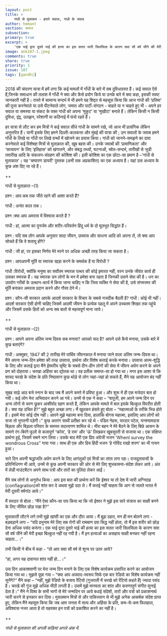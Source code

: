 ```yaml
---
layout: post
title: >
    गांधी से मुलाकत - हमारे सवाल, गांधी के जवाब
author: hemant
section: समाज
subsection:
primary: true
excerpt: >
    'एक भाई द्वारा दूसरे भाई की हत्या का इस सतत जारी सिलसिला के कारण सवा सौ वर्ष जीने की मेरी इच्छा बिल्कुल नहीं रह गयी है। मैं इन हत्याओं का असहाय साक्षी बनकर नहीं रहना चाहता...।'
image: ank107-1.jpeg
comments: true
share: true
priority: 1
issue: 107
tags: [gandhi]
---
```


2018 की चंपारण यात्रा में हमें लगा कि कई मामलों में गाँधी के बारे में सब दुविधाग्रस्त हैं। कई सवाल ऐसे हैं,जिनके समाधान की तलाश में गाँधी ने क्या और कैसे प्रयोग किये या उनके बारे में क्या कहा, इसकी स्पष्ट जानकारी नहीं है। रास्ते में सामान्य सन्दर्भ में भी हमने यह शिद्दत से महसूस किया कि आज गांधी की ‘प्रतिमा’ की पूजा करनेवाले या उसे पीटनेवाले लोग, जमात और पार्टी-संगठन - चाहते या न चाहते हुए भी - अपने हर सवाल या समस्या या संकट के वक्त गांधी को अपना ‘मुकुट’ या ‘मुखौटा’ बनाते हैं। लेकिन किसी न किसी दुविधा, द्वंद्व, उलझन, परेशानी या कठिनाई में फंसे रहते हैं।

हर यात्रा से लौट कर हम मित्रों ने कई सवाल सीधे गांधी के सामने रखे, जो आज भी प्रासंगिक लेकिन अनुत्तरित हैं। यानी इसके लिए हमने दिल्ली-कलकत्ता और मुंबई की यात्रा की ; उन सवालों के जवाब हमने गाँधी के लिखे या गाँधी पर लिखे ग्रन्थों में खोजने का प्रयास किया। गांधी को जानने-समझने का दावा करनेवाले कई विशेषज्ञ मित्रों से मुलाक़ात की, खूब बहस की। उनके जवाबों की ‘प्रामाणिकता’ और ‘सत्यापन’ के लिए ‘इतिहास’ को खंगालने, और संबद्ध तथ्यों, घटनाओं, स्रोत-सन्दर्भ, तारीखों से जुडी तवारीख आदि के संकलन-संग्रहण की कोशिश की। इसी कोशिश का एक छोटा-सा प्रमाण है –'गांधी से मुलाकात'। यह 'चम्पारण डायरी’ पुस्तक (अभी तक अप्रकाशित) का एक अध्याय है। यहां उस अध्याय के कुछ अंश दिए जा रहे हैं।

++

गांधी से मुलाक़ात –(1)

प्रश्न : आप कब तक जीते रहने की आशा करते हैं?

गांधी : अनंत काल तक।

प्रश्न :क्या आप अमरत्व में विश्वास करते हैं ?

गांधी : हां, आत्मा का पुनर्जम और शरीर-परिवर्तन हिंदू धर्म के दो मूलभूत सिद्धांत हैं।

प्रश्न : यदि सब लोग आपके अनुसार सादा जीवन, उपवास और साधना आदि को अपना लें, तो क्या आप सोचते हैं कि वे शतायु होंगे?

गांधी : जी हां, पर इसका निर्णय मेरे मरने पर अधिक अच्छी तरह किया जा सकता है।

प्रश्न : आपअपनी मूर्ति या स्मारक खड़ा करने के समर्थक हैं या विरोधी ?

गांधी :विरोधी, क्योंकि मनुष्य का सर्वोतम स्मारक पत्थर की कोई इमारत नहीं, वरन उनके जीवंत कार्य ही उसका स्मारक हैं। यह स्मारक उन लोगों के मन में हमेशा बना रहता है जिनकी उसने सेवा की है। धन का उपयोग गरीबों के उत्थान-कार्य में किया जाना चाहिए न कि जिस व्यक्ति ने सेवा की है, उसे संगमरमर की मूर्ति बनाकर अमरत्व  प्रदान करने और गौरव देने में।

प्रश्न : कौन-सी सरकार आपके आदर्श सरकार के विचार के सबसे नजदीक बैठती है?
गांधी : कोई भी नहीं। आदर्श सरकार ऐसी होनी चाहिए जिसमें आदमी जीवन के प्रत्येक पहलू में अपने उच्चतम शिखर तक पहुंचे और जिसमें उसके हितों को अन्य सब बातों से महत्वपूर्ण माना जाये।

++

गांधी से मुलाक़ात –(2)

प्रश्न : आपने अपना अंतिम जन्म दिवस कब मनाया? आपको याद है? आपने उसे कैसे मनाया, उसके बारे में कुछ बताएंगे?

गांधी : अक्तूबर, 1947 की 2 तारीख मेरे पार्थिव जीवनकाल में मनाया जाने वाला अंतिम जन्म-दिवस था। मैंने अपना जन्म-दिन हमेशा की तरह उपवास, प्रार्थना और विशेष कताई करके मनाया। उपवास आत्म-शुद्धि के लिए और कताई द्वारा मैंने ईश्वरीय सृष्टि के सबसे दीन-हीन लोगों की सेवा में जीवन अर्पण करने के अपने प्रण को दोहराया। चरखा अहिंसा का द्योतक था। वह प्रतीक समाप्त-सा हो गया था। मगर इस आशा से कि शायद चरखे के संदेश के प्रति निष्ठावान कुछ थोड़े से लोग जहां-जहां हो सकते हैं, मैंने यह आयोजन बंद नहीं किया था।

सुबह साढ़े आठ बजे स्नान के बाद जब मैं अपने कमरे में प्रविष्ट हुआ। और शुरू में ही एक मजेदार बात हो गयी। कई लोग मेरा अभिवादन करने आ गये। उनमें से एक ने कहा – “बापूजी, हम अपने जन्म दिन पर अन्य लोगों से चरण छूकर आशीर्वाद ग्रहण करते हैं, लेकिन आपके मामले में बात इसके बिल्कुल विपरीत होती है। क्या यह उचित है?”
मुझे बहुत अच्छा लगा। मैं खुलकर हंसते हुए बोला – “महात्माओं के तरीके भिन्न होते हैं। इसमें मेरा कोई दोष नहीं। आपने मुझे महात्मा बना दिया, हालांकि बोगस महात्मा, इसलिए आप लोगों को सजा तो भुगतनी पड़ेगी।”
कुछ अतरंग साथी प्रतीक्षा कर रहे थे - पंडित नेहरू, सरदार पटेल, घनश्यामदास बिड़ला और बिड़ला परिवार के समस्त सदस्यगण शामिल थे। मीरा बहन ने मेरे बैठने के लिए बिछे आसन के सामने रंग-बिरंगे फूलों से कलापूर्ण ‘क्रॉस’, ‘हे राम’ और ‘ऊं’ लिखकर खूबसूरती से सजाया था। एक संक्षिप्त प्रार्थना हुई, जिसमें सबने भाग लिया। उसके बाद मेरी एक प्रिय अंग्रेजी भजन ‘WhenI survey the wondrous Cross” गाया गया। साथ ही एक और प्रिय हिंदी भजन ‘हे गोविंद राखो शरण’ का भी गायन हुआ।

सारे दिन अपनी श्रद्धांजलि अर्पण करने के लिए आगंतुकों एवं मित्रों का तांता लगा रहा। राजदूतावासों के प्रतिनिधिगण भी आये, उनमें से कुछ अपनी सरकार की ओर से मेरे लिए शुभकामना-संदेश लेकर आये। अंत में लेडी माउंटबैटन अपने साथ पत्रों और तारों का पुलिंदा लेकर आईं।

मैंने सब लोगों से अनुरोध किया : आप इस बात की प्रार्थना करें कि ईश्वर या तो देश में जारी अग्निदाह (conflagration)को शांत कर दे अथवा मुझे उठा ले। मैं कतई नहीं चाहता कि आग से जलते भारत में मेरी दूसरी वर्षगांठ आये।”

मैं सरदार से बोला : “मैंने ऐसा कौन-सा पाप किया था कि जो ईश्वर ने मुझे इस सारे संत्रास का साक्षी बनने के लिए जीवित छोड़ रखा है?”

मुलाकाती लौटने लगे तभी मुझे खांसी का एक और दौरा आया। मैं बूढ़ा ठहरा, मन ही मन बोलने लगा - बड़बड़ाने लगा – “यदि प्रभुनाम मेरे लिए सब रोगों की रामबाण दवा सिद्ध नहीं होता, तो मैं इस शरीर को छोड़ देना अधिक पसंद करूंगा। एक भाई द्वारा दूसरे भाई की हत्या का इस सतत जारी सिलसिला के कारण सवा सौ वर्ष जीने की मेरी इच्छा बिल्कुल नहीं रह गयी है। मैं इन हत्याओं का असहाय साक्षी बनकर नहीं रहना चाहता...।”

तभी किसी ने बीच में कहा - “तो आप सवा सौ वर्ष से शून्य पर उतर आये?

“हां, अगर यह दावानल शांत नहीं हो...।”

उस दिन आकाशवाणी पर मेरा जन्म दिन मनाने के लिए एक विशेष कार्यक्रम प्रसारित करने का आयोजन किया गया था। मुझसे पूछा गया – “क्या आप अपवाद-स्वरूप सिर्फ एक बार रेडियो का विशेष कार्यक्रम नहीं सुनेंगे?”
मैंने कहा – “नहीं, मुझे रेडियो के बजाय रेंटियो (गुजराती में चरखे को रेंटियो कहते हैं) ज्यादा पसंद है। चरखे की गूंज मुझे अधिक मीठी लगती है। उसमें मुझे मानवता का शांत और करुणापूर्ण संगीत सुनाई देता है।”
मैंने ने विश्व के सभी भागों से मेरे जन्मदिन पर आये बधाई संदेशों, तारों और पत्रों को प्रकाशनार्थ जारी करने से इनकार कर दिया। मुसलमान मित्रों से और पाकिस्तान से भी मुझे अनेक आकर्षक संदेश प्राप्त हुए, लेकिन मैंने महसूस किया कि जब आम जनता में सत्य और अहिंसा के प्रति, कम-से-कम फिलहाल, अविश्वास नजर आता है तो यहवक्त इन पत्रों को प्रकाशित करने का नहीं है।

++

*गांधी से मुलाकात की अगली कड़ियां अगले अंक में.*
